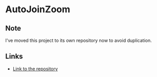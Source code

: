 # AutoJoinZoom

## Note

I've moved this project to its own repository now to avoid duplication.

## Links

- [Link to the repository](https://github.com/DragunWF/AutoJoinZoom)
